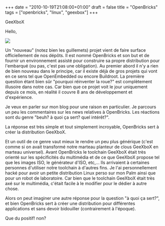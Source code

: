 +++
date = "2010-10-19T21:08:00+01:00"
draft = false
title = "OpenBricks"
tags = ["openbricks", "linux", "geexbox"]
+++

GeeXboX

<!--more-->

Hello,

![](/img/openbricks.png)

Un "nouveau" (notez bien les guillemets) projet vient de faire surface
officiellement de nos dépôts. Il est nommé OpenBricks et son but et de fournir
un environnement assisté pour construire sa propre distribution pour l'embarqué
(ou pas, c'est pas une obligation). Au premier abord il n'y a rien de bien
nouveau dans le principe, car il existe déjà de gros projets qui vont en ce sens
tel que OpenEmbedded ou encore Buildroot. La première question étant bien sûr
"pourquoi réinventer la roue?" est complètement illusoire dans notre cas. Car
bien que ce projet voit le jour uniquement depuis ce mois, en réalité il couvre
8 ans de développement et d'expérience.

Je veux en parler sur mon blog pour une raison en particulier. Je parcours un
peu les commentaires sur les news relatives à OpenBricks. Les réactions sont du
genre "beuh? à quoi ça sert? quel intérêt?".

La réponse est très simple et tout simplement incroyable, OpenBricks sert à
créer la distribution GeeXboX.

Et un outil de ce genre vaut mieux le rendre un peu plus générique (c'est comme
si on avait transformé notre marteau planteur de clous GeeXboX en marteau
universel). Avant OpenBricks le toolchain GeeXboX était très orienté sur les
spécificités du multimédia et de ce que GeeXboX propose tel que les images ISO,
le générateur d'ISO, etc,... Ils arrivaient à certaines personnes d'utiliser
notre toolchain à d'autres fins. Je l'ai personnellement hacké pour avoir un
petite distribution Linux perso sur mon Palm ainsi que pour un robot de
laboratoire. Car bien que le toolchain GeeXboX était très axé sur le multimédia,
c'était facile à le modifier pour le dédier à autre chose.

Alors on peut imaginer une autre réponse pour la question "à quoi ça sert?", et
bien OpenBricks sert à créer une distribution pour différentes applications et
sans devoir bidouiller (contrairement à l'époque).

Que du positif! non?
